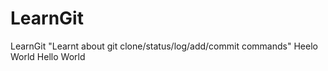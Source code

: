 # LearnGit

LearnGit
"Learnt about git clone/status/log/add/commit commands"
Heelo World
Hello World
